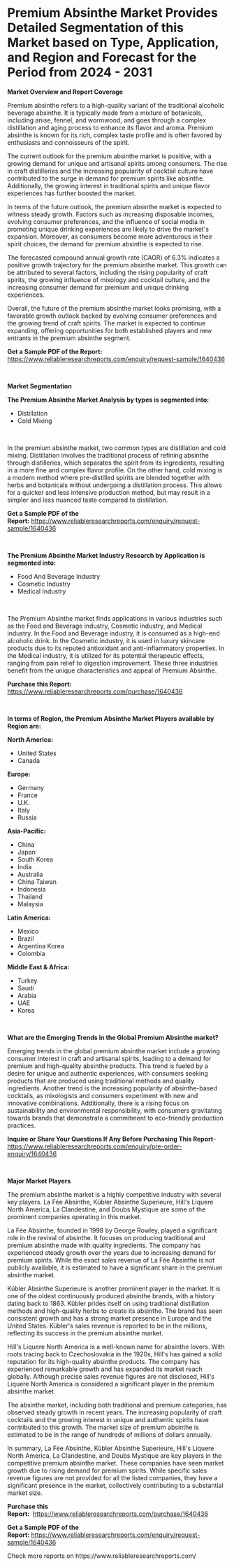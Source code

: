 <p><h1>Premium Absinthe Market Provides Detailed Segmentation of this Market based on Type, Application, and Region and Forecast for the Period from 2024 - 2031</h1></p><p><strong>Market Overview and Report Coverage</strong></p>
<p><p>Premium absinthe refers to a high-quality variant of the traditional alcoholic beverage absinthe. It is typically made from a mixture of botanicals, including anise, fennel, and wormwood, and goes through a complex distillation and aging process to enhance its flavor and aroma. Premium absinthe is known for its rich, complex taste profile and is often favored by enthusiasts and connoisseurs of the spirit.</p><p>The current outlook for the premium absinthe market is positive, with a growing demand for unique and artisanal spirits among consumers. The rise in craft distilleries and the increasing popularity of cocktail culture have contributed to the surge in demand for premium spirits like absinthe. Additionally, the growing interest in traditional spirits and unique flavor experiences has further boosted the market.</p><p>In terms of the future outlook, the premium absinthe market is expected to witness steady growth. Factors such as increasing disposable incomes, evolving consumer preferences, and the influence of social media in promoting unique drinking experiences are likely to drive the market's expansion. Moreover, as consumers become more adventurous in their spirit choices, the demand for premium absinthe is expected to rise.</p><p>The forecasted compound annual growth rate (CAGR) of 6.3% indicates a positive growth trajectory for the premium absinthe market. This growth can be attributed to several factors, including the rising popularity of craft spirits, the growing influence of mixology and cocktail culture, and the increasing consumer demand for premium and unique drinking experiences.</p><p>Overall, the future of the premium absinthe market looks promising, with a favorable growth outlook backed by evolving consumer preferences and the growing trend of craft spirits. The market is expected to continue expanding, offering opportunities for both established players and new entrants in the premium absinthe segment.</p></p>
<p><strong>Get a Sample PDF of the Report:</strong> <a href="https://www.reliableresearchreports.com/enquiry/request-sample/1640436">https://www.reliableresearchreports.com/enquiry/request-sample/1640436</a></p>
<p>&nbsp;</p>
<p><strong>Market Segmentation</strong></p>
<p><strong>The Premium Absinthe Market Analysis by types is segmented into:</strong></p>
<p><ul><li>Distillation</li><li>Cold Mixing</li></ul></p>
<p>&nbsp;</p>
<p><p>In the premium absinthe market, two common types are distillation and cold mixing. Distillation involves the traditional process of refining absinthe through distilleries, which separates the spirit from its ingredients, resulting in a more fine and complex flavor profile. On the other hand, cold mixing is a modern method where pre-distilled spirits are blended together with herbs and botanicals without undergoing a distillation process. This allows for a quicker and less intensive production method, but may result in a simpler and less nuanced taste compared to distillation.</p></p>
<p><strong>Get a Sample PDF of the Report:</strong>&nbsp;<a href="https://www.reliableresearchreports.com/enquiry/request-sample/1640436">https://www.reliableresearchreports.com/enquiry/request-sample/1640436</a></p>
<p>&nbsp;</p>
<p><strong>The Premium Absinthe Market Industry Research by Application is segmented into:</strong></p>
<p><ul><li>Food And Beverage Industry</li><li>Cosmetic Industry</li><li>Medical Industry</li></ul></p>
<p>&nbsp;</p>
<p><p>The Premium Absinthe market finds applications in various industries such as the Food and Beverage industry, Cosmetic industry, and Medical industry. In the Food and Beverage industry, it is consumed as a high-end alcoholic drink. In the Cosmetic industry, it is used in luxury skincare products due to its reputed antioxidant and anti-inflammatory properties. In the Medical industry, it is utilized for its potential therapeutic effects, ranging from pain relief to digestion improvement. These three industries benefit from the unique characteristics and appeal of Premium Absinthe.</p></p>
<p><strong>Purchase this Report:</strong>&nbsp; <a href="https://www.reliableresearchreports.com/purchase/1640436">https://www.reliableresearchreports.com/purchase/1640436</a></p>
<p>&nbsp;</p>
<p><strong>In terms of Region, the Premium Absinthe Market Players available by Region are:</strong></p>
<p>
    <p> <strong> North America: </strong>
        <ul>
            <li>United States</li>
            <li>Canada</li>
        </ul>
        </p> 
    <p> <strong> Europe: </strong>
        <ul>
            <li>Germany</li>
            <li>France</li>
            <li>U.K.</li>
            <li>Italy</li>
            <li>Russia</li>
        </ul>
        </p> 
    <p> <strong> Asia-Pacific: </strong>
        <ul>
            <li>China</li>
            <li>Japan</li>
            <li>South Korea</li>
            <li>India</li>
            <li>Australia</li>
            <li>China Taiwan</li>
            <li>Indonesia</li>
            <li>Thailand</li>
            <li>Malaysia</li>
        </ul>
        </p> 
    <p> <strong> Latin America: </strong>
        <ul>
            <li>Mexico</li>
            <li>Brazil</li>
            <li>Argentina Korea</li>
            <li>Colombia</li>
        </ul>
        </p> 
    <p> <strong> Middle East & Africa: </strong>
        <ul>
            <li>Turkey</li>
            <li>Saudi</li>
            <li>Arabia</li>
            <li>UAE</li>
            <li>Korea</li>
        </ul>
    </p>
    </p>
<p>&nbsp;</p>
<p><strong>What are the Emerging Trends in the Global Premium Absinthe market?</strong></p>
<p><p>Emerging trends in the global premium absinthe market include a growing consumer interest in craft and artisanal spirits, leading to a demand for premium and high-quality absinthe products. This trend is fueled by a desire for unique and authentic experiences, with consumers seeking products that are produced using traditional methods and quality ingredients. Another trend is the increasing popularity of absinthe-based cocktails, as mixologists and consumers experiment with new and innovative combinations. Additionally, there is a rising focus on sustainability and environmental responsibility, with consumers gravitating towards brands that demonstrate a commitment to eco-friendly production practices.</p></p>
<p><strong>Inquire or Share Your Questions If Any Before Purchasing This Report</strong>- <a href="https://www.reliableresearchreports.com/enquiry/pre-order-enquiry/1640436">https://www.reliableresearchreports.com/enquiry/pre-order-enquiry/1640436</a></p>
<p>&nbsp;</p>
<p><strong>Major Market Players</strong></p>
<p><p>The premium absinthe market is a highly competitive industry with several key players. La Fée Absinthe, Kübler Absinthe Superieure, Hill's Liquere North America, La Clandestine, and Doubs Mystique are some of the prominent companies operating in this market.</p><p>La Fée Absinthe, founded in 1998 by George Rowley, played a significant role in the revival of absinthe. It focuses on producing traditional and premium absinthe made with quality ingredients. The company has experienced steady growth over the years due to increasing demand for premium spirits. While the exact sales revenue of La Fée Absinthe is not publicly available, it is estimated to have a significant share in the premium absinthe market.</p><p>Kübler Absinthe Superieure is another prominent player in the market. It is one of the oldest continuously produced absinthe brands, with a history dating back to 1863. Kübler prides itself on using traditional distillation methods and high-quality herbs to create its absinthe. The brand has seen consistent growth and has a strong market presence in Europe and the United States. Kübler's sales revenue is reported to be in the millions, reflecting its success in the premium absinthe market.</p><p>Hill's Liquere North America is a well-known name for absinthe lovers. With roots tracing back to Czechoslovakia in the 1920s, Hill's has gained a solid reputation for its high-quality absinthe products. The company has experienced remarkable growth and has expanded its market reach globally. Although precise sales revenue figures are not disclosed, Hill's Liquere North America is considered a significant player in the premium absinthe market.</p><p>The absinthe market, including both traditional and premium categories, has observed steady growth in recent years. The increasing popularity of craft cocktails and the growing interest in unique and authentic spirits have contributed to this growth. The market size of premium absinthe is estimated to be in the range of hundreds of millions of dollars annually.</p><p>In summary, La Fée Absinthe, Kübler Absinthe Superieure, Hill's Liquere North America, La Clandestine, and Doubs Mystique are key players in the competitive premium absinthe market. These companies have seen market growth due to rising demand for premium spirits. While specific sales revenue figures are not provided for all the listed companies, they have a significant presence in the market, collectively contributing to a substantial market size.</p></p>
<p><strong>Purchase this Report:</strong>&nbsp;&nbsp;<a href="https://www.reliableresearchreports.com/purchase/1640436">https://www.reliableresearchreports.com/purchase/1640436</a></p>
<p></p>
<p><strong>Get a Sample PDF of the Report:</strong>&nbsp;<a href="https://www.reliableresearchreports.com/enquiry/request-sample/1640436">https://www.reliableresearchreports.com/enquiry/request-sample/1640436</a></p>
<p>Check more reports on https://www.reliableresearchreports.com/</p>